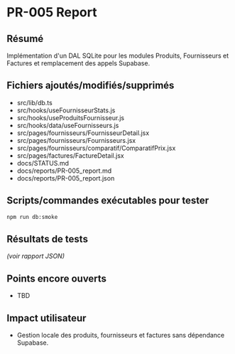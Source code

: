 # PR-005 Report

## Résumé
Implémentation d'un DAL SQLite pour les modules Produits, Fournisseurs et Factures et remplacement des appels Supabase.

## Fichiers ajoutés/modifiés/supprimés
- src/lib/db.ts
- src/hooks/useFournisseurStats.js
- src/hooks/useProduitsFournisseur.js
- src/hooks/data/useFournisseurs.js
- src/pages/fournisseurs/FournisseurDetail.jsx
- src/pages/fournisseurs/Fournisseurs.jsx
- src/pages/fournisseurs/comparatif/ComparatifPrix.jsx
- src/pages/factures/FactureDetail.jsx
- docs/STATUS.md
- docs/reports/PR-005_report.md
- docs/reports/PR-005_report.json

## Scripts/commandes exécutables pour tester
```bash
npm run db:smoke
```

## Résultats de tests
*(voir rapport JSON)*

## Points encore ouverts
- TBD

## Impact utilisateur
- Gestion locale des produits, fournisseurs et factures sans dépendance Supabase.

